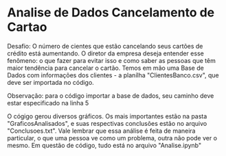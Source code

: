 # Analise de Dados Cancelamento de Cartao
 
 Desafio:
 	O número de cientes que estão cancelando seus cartões de crédito está aumentando. O diretor da empresa deseja entender esse fenômeno: o que fazer para evitar isso e como saber as pessoas que têm maior tendência para cancelar o cartão.
 	Temos em mão uma Base de Dados com informações dos clientes - a planílha "ClientesBanco.csv", que deve ser importada no código.
 	
 Observação: para o código importar a base de dados, seu caminho deve estar especificado na linha 5
 
 O cógigo gerou diversos gráficos. Os mais importantes estão na pasta "GraficosAnalisados", e suas respectivas conclusões estão no arquivo "Conclusoes.txt". Vale lembrar que essa análise é feita de maneira particular, o que uma pessoa ve como um problema, outra não pode ver o mesmo. Em questão de código, tudo está no arquivo "Analise.ipynb"
 
